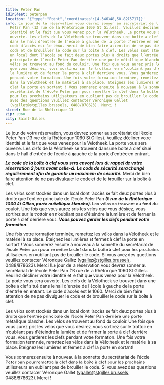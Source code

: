 ```yaml
---
title: Peter Pan
idInSheet: peterpan
location: '{"type":"Point","coordinates":[4.346348,50.8275717]}'
info: Le jour de la réservation vous devrez sonner au secrétariat de l’école
  Peter Pan (13 rue de la Rhétorique 1060 St Gilles). Veuillez décliner votre
  identité et le fait que vous venez pour la Vélotheek. La porte vous sera
  ouverte. Les clefs de la Vélotheek se trouvent dans une boîte à clef situé
  dans le hall d'entrée de l'école à gauche de la porte d'entrée en entrant. Le
  code d’accès est le 1060. Merci de bien faire attention de ne pas divulguer le
  code et de brouiller le code sur la boîte à clef. Les vélos sont stockés dans
  un local dont l’accès se fait deux portes plus à droite que l’entrée
  principale de l’école Peter Pan derrière une porte métallique blanche. Les
  vélos se trouvent au fond du couloir. Une fois que vous aurez pris les vélos
  que vous désirez, vous sortirez sur le trottoir en n’oubliant pas d'éteindre
  la lumière et de fermer la porte à clef derrière vous. Vous garderez les clefs
  pendant votre formation. Une fois votre formation terminée, remettez les vélos
  dans la Vélotheek et le matériel à sa place. Eteignez les lumières et fermez à
  clef la porte en sortant ! Vous sonnerez ensuite à nouveau à la sonnette du
  secrétariat de l’école Peter pan pour remettre la clef dans la boîte à clef
  pour les prochains utilisateurs en oubliant pas de brouiller le code. Si vous
  avez des questions veuillez contacter Véronique Gallet
  (vgallet@stgilles.brussels, 0488/878623). Merci !
street: Rue de la Rhétorique 13
zip: 1060
city: Saint-Gilles
---
```

Le jour de votre réservation, vous devrez sonner au secrétariat de l’école Peter Pan (13 rue de la Rhétorique 1060 St Gilles). Veuillez décliner votre identité et le fait que vous venez pour la Vélotheek. La porte vous sera ouverte. Les clefs de la Vélotheek se trouvent dans une boîte à clef situé dans le hall d'entrée de l'école à gauche de la porte d'entrée en entrant.

***Le code de la boîte à clef vous sera envoyé lors du rappel de votre réservation 2 jours avant celle-ci.*** ***Le code de sécurité sera changé régulièrement afin de garantir un maximum de sécurité.*** Merci de bien faire attention de ne pas divulguer le code et de le brouiller sur la boîte à clef. 

Les vélos sont stockés dans un local dont l’accès se fait deux portes plus à droite que l’entrée principale de l’école Peter Pan ***(9 rue de la Rhétorique 1060 St Gilles, porte métallique blanche)***. Les vélos se trouvent au fond du couloir. Une fois que vous aurez pris les vélos que vous désirez, vous sortirez sur le trottoir en n’oubliant pas d'éteindre la lumière et de fermer la porte à clef derrière vous. ***Vous pouvez garder les clefs pendant votre formation.***

Une fois votre formation terminée, remettez les vélos dans la Vélotheek et le matériel à sa place. Éteignez les lumières et fermez à clef la porte en sortant ! Vous sonnerez ensuite à nouveau à la sonnette du secrétariat de l’école Peter pan pour remettre la clef dans la boîte à clef pour les prochains utilisateurs en oubliant pas de brouiller le code. Si vous avez des questions veuillez contacter Véronique Gallez (vgallez@stgilles.brussels, 0488/878623). Merci !Le jour de la réservation vous devrez sonner au secrétariat de l’école Peter Pan (13 rue de la Rhétorique 1060 St Gilles). Veuillez décliner votre identité et le fait que vous venez pour la Vélotheek. La porte vous sera ouverte. Les clefs de la Vélotheek se trouvent dans une boîte à clef situé dans le hall d'entrée de l'école à gauche de la porte d'entrée en entrant. Le code d’accès est le 1060. Merci de bien faire attention de ne pas divulguer le code et de brouiller le code sur la boîte à clef.

Les vélos sont stockés dans un local dont l’accès se fait deux portes plus à droite que l’entrée principale de l’école Peter Pan derrière une porte métallique blanche. Les vélos se trouvent au fond du couloir. Une fois que vous aurez pris les vélos que vous désirez, vous sortirez sur le trottoir en n’oubliant pas d'éteindre la lumière et de fermer la porte à clef derrière vous. Vous garderez les clefs pendant votre formation. Une fois votre formation terminée, remettez les vélos dans la Vélotheek et le matériel à sa place. Eteignez les lumières et fermez à clef la porte en sortant!

Vous sonnerez ensuite à nouveau à la sonnette du secrétariat de l’école Peter pan pour remettre la clef dans la boîte à clef pour les prochains utilisateurs en oubliant pas de brouiller le code. Si vous avez des questions veuillez contacter Véronique Gallet (vgallet@stgilles.brussels, 0488/878623). Merci !